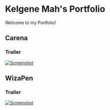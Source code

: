 # Kelgene Mah's Portfolio
Welcome to my Portfolio!

## Carena ##
### Trailer ###
[![Screenshot](https://i.imgur.com/TZfP9k8.png)](https://www.youtube.com/watch?v=1BsB0pg29l0)

## WizaPen ##
### Trailer ###
[![Screenshot](https://i.imgur.com/TZfP9k8.png)](https://youtu.be/zGgNloPmkOk)
